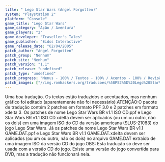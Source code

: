```yaml
---
title: " Lego Star Wars (Angel Forgotten)"
system: "Playstation 2"
platform: "Console"
game_title: "Lego Star Wars"
game_category: "Ação / Aventura"
game_players: "2"
game_developer: "Traveller's Tales"
game_publisher: "Eidos Interactive"
game_release_date: "02/04/2005"
patch_author: "Angel Forgotten"
patch_group: "Nenhum"
patch_site: "Nenhum"
patch_version: "1.1"
patch_release: "undefined"
patch_type: "undefined"
patch_progress: "Menus - 100% / Textos - 100% / Acentos - 100% / Revisão - 100%"
patch_images: ["//img.romhackers.org/traducoes/%5BPS2%5D%20Lego%20Star%20Wars%20-%20Angel%20Forgotten%20-%201.jpg","//img.romhackers.org/traducoes/%5BPS2%5D%20Lego%20Star%20Wars%20-%20Angel%20Forgotten%20-%202.jpg","//img.romhackers.org/traducoes/%5BPS2%5D%20Lego%20Star%20Wars%20-%20Angel%20Forgotten%20-%203.jpg"]
---
```

Uma boa tradução. Os textos estão traduzidos e acentuados, mas nenhum gráfico foi editado (aparentemente não foi necessário).ATENÇÃO:O pacote de tradução contém 2 patches em formato PPF 3.0 e 2 patches em formato xdelta 3. Os patches de nome Lego Star Wars BR v1.1 ISO CD.ppf e Lego Star Wars BR v1.1 ISO CD.xdelta devem ser aplicados (ou um ou outro, não os dois) em uma imagem ISO do CD da versão americana (SLUS-21083) do jogo Lego Star Wars. Já os patches de nome Lego Star Wars BR v1.1 GAME.DAT.ppf e Lego Star Wars BR v1.1 GAME.DAT.xdelta devem ser aplicados (ou um ou outro, não os dois) no arquivo GAME.DAT extraído de uma imagem ISO da versão CD do jogo.OBS: Esta tradução só deve ser usada com a versão CD do jogo. Existe uma versão do jogo convertida para DVD, mas a tradução não funcionará nela.